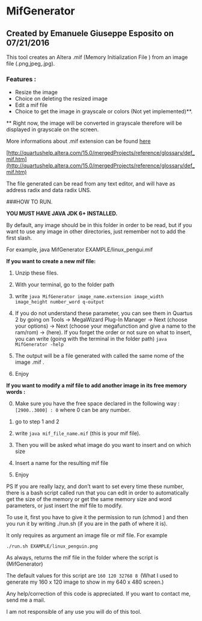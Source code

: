 # MifGenerator
## Created by Emanuele Giuseppe Esposito on 07/21/2016

This tool creates an Altera .mif (Memory Initialization File ) from an image file (.png,jpeg,.jpg).

### Features :
- Resize the image
- Choice on deleting the resized image
- Edit a mif file
- Choice to get the image in grayscale or colors (Not yet implemented)**.

** Right now, the image will be converted in grayscale therefore will be displayed in grayscale on the screen.

More informations about .mif extension can be found [here](http://quartushelp.altera.com/15.0/mergedProjects/reference/glossary/def_mif.htm)

[http://quartushelp.altera.com/15.0/mergedProjects/reference/glossary/def_mif.htm](http://quartushelp.altera.com/15.0/mergedProjects/reference/glossary/def_mif.htm)

The file generated can be read from any text editor, and  will have as address radix and data radix UNS.

###HOW TO RUN.

**YOU MUST HAVE JAVA JDK 6+ INSTALLED.**

 By default, any image should be in this folder in order to be read, but if you want to use any image in other directories, just remember not to add the first slash.

 For example, java MifGenerator EXAMPLE/linux_pengui.mif


**If you want to create a new mif file:**

 1. Unzip these files.

 2. With your terminal, go to the folder path

 3. write ```java MifGenerator image_name.extension image_width image_height number_word q-output```

 4. If you do not understand these parameter, you can see them in Quartus 2 by going on Tools -> MegaWizard Plug-In Manager
    -> Next (choose your options) -> Next (choose your megafunction and give a name to the ram/rom)  -> (here).
    If you forget the order or not sure on what to insert, you can write (going with the terminal in the folder path)
    ```java MifGenerator -help```

 5. The output will be a file generated with called the same nome of the image .mif .

 6. Enjoy


**If you want to modify a mif file to add another image in its free memory words :**

 0. Make sure you have the free space declared in the following way : ```[2900..3000] : 0``` where 0 can be any number.

 1. go to step 1 and 2

 2. write ```java mif_file_name.mif``` (this is your mif file).

 3. Then you will be asked what image do you want to insert and on which size

 4. Insert a name for the resulting mif file

 5. Enjoy 



PS If you are really lazy, and don’t want to set every time these number, there is a bash script called run that you can edit in order to automatically get the size of the memory or get the same memory size and word parameters, or just insert the mif file to modify.

To use it, first you have to give it the permission to run (chmod ) and then you run it by writing ./run.sh (if you are in the path of where it is).

It only requires as argument an image file or mif file. For example

```./run.sh EXAMPLE/linux_penguin.png```

As always, returns the mif file in the folder where the script is (MifGenerator)

The default values for this script are ```160 120 32768 8 ```(What I used to generate my 160 x 120 image to show in my 640 x 480 screen.)



Any help/correction of this code is appreciated. If you want to contact me, send me a mail.

I am not responsible of any use you will do of this tool.
